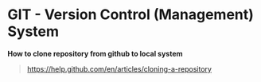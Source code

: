 # GIT - Version Control (Management) System

**How to clone repository from github to local system**
> https://help.github.com/en/articles/cloning-a-repository
